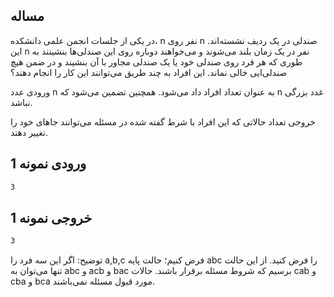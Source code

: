 ## مساله

در یکی از جلسات انجمن علمی دانشکده، n نفر روی n صندلی در یک ردیف نشسته‌اند. این n نفر در یک زمان بلند می‌شوند و می‌خواهند دوباره روی این صندلی‌ها بنشینند به طوری که هر فرد روی صندلی خود یا یک صندلی مجاور با آن بنشیند و در ضمن هیچ صندلی‌ایی خالی نماند.
این افراد به چند طریق می‌توانند این کار را انجام دهند؟

ورودی
عدد n به عنوان تعداد افراد داد می‌شود.
همچنین تضمین می‌شود که n غدد بزرگی نباشد.

خروجی
تعداد حالاتی که این افراد با شرط گفته شده در مسئله می‌توانند جاهای خود را تغییر دهند.

## ورودی نمونه 1

```sh
3
```

## خروجی نمونه 1

```sh
3
```

توضیح: اگر این سه فرد را a,b,c فرض کنیم؛ حالت پایه abc را فرض کنید. از این حالت تنها می‌توان به abc و acb و bac برسیم که شروط مسئله برقرار باشند.
حالات cab و cba و bca مورد قبول مسئله نمی‌باشند.
